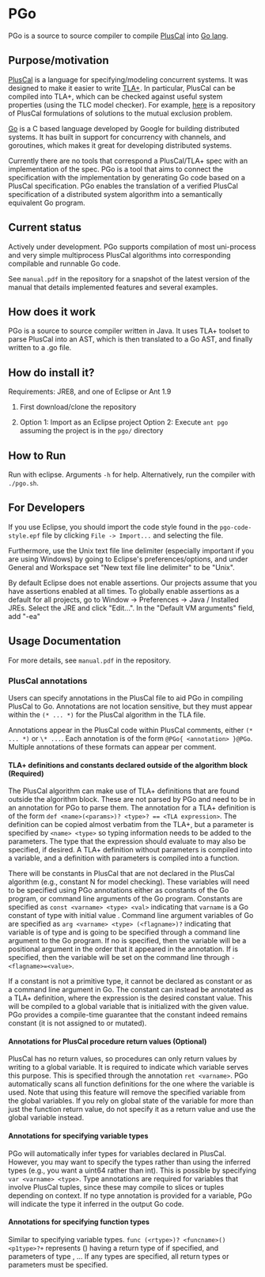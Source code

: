 # PGo #

PGo is a source to source compiler to compile
[PlusCal](http://lamport.azurewebsites.net/tla/pluscal.html) into
[Go lang](https://golang.org/).

## Purpose/motivation

[PlusCal](http://lamport.azurewebsites.net/tla/pluscal.html) is a
language for specifying/modeling concurrent systems. It was designed
to make it easier to write [TLA+](https://github.com/tlaplus). In
particular, PlusCal can be compiled into TLA+, which can be checked
against useful system properties (using the TLC model checker). For
example, [here](https://github.com/duerrfk/skp) is a repository of
PlusCal formulations of solutions to the mutual exclusion problem.

[Go](https://golang.org/) is a C based language developed by Google
for building distributed systems. It has built in support for
concurrency with channels, and goroutines, which makes it great for
developing distributed systems.

Currently there are no tools that correspond a PlusCal/TLA+ spec with
an implementation of the spec. PGo is a tool that aims to connect the
specification with the implementation by generating Go code based on a
PlusCal specification. PGo enables the translation of a verified
PlusCal specification of a distributed system algorithm into a
semantically equivalent Go program.

## Current status

Actively under development. PGo supports compilation of most
uni-process and very simple multiprocess PlusCal algorithms into
corresponding compilable and runnable Go code.

See `manual.pdf` in the repository for a snapshot of the latest version
of the manual that details implemented features and several examples.

## How does it work

PGo is a source to source compiler written in Java. It uses TLA+
toolset to parse PlusCal into an AST, which is then translated to a Go
AST, and finally written to a .go file.

## How do install it?

Requirements: JRE8, and one of Eclipse or Ant 1.9

1. First download/clone the repository

2. Option 1: Import as an Eclipse project
Option 2: Execute `ant pgo` assuming the project is in the `pgo/` directory

## How to Run

Run with eclipse. Arguments `-h` for help.
Alternatively, run the compiler with `./pgo.sh`.

## For Developers

If you use Eclipse, you should import the code style found in the
`pgo-code-style.epf` file by clicking `File -> Import...` and
selecting the file.

Furthermore, use the Unix text file line delimiter (especially
important if you are using Windows) by going to Eclipse's
preferences/options, and under General and Workspace set "New text
file line delimiter" to be "Unix".

By default Eclipse does not enable assertions. Our projects assume
that you have assertions enabled at all times.  To globally enable
assertions as a default for all projects, go to Window -> Preferences
-> Java / Installed JREs.  Select the JRE and click "Edit...". In the
"Default VM arguments" field, add "-ea"

## Usage Documentation

For more details, see `manual.pdf` in the repository.

### PlusCal annotations

Users can specify annotations in the PlusCal file to aid PGo in
compiling PlusCal to Go. Annotations are not location sensitive, but
they must appear within the `(* ... *)` for the PlusCal algorithm in
the TLA file.

Annotations appear in the PlusCal code within PlusCal comments, either `(* ... *)` or `\* ...`.
Each annotation is of the form `@PGo{ <annotation> }@PGo`. Multiple annotations of these formats can appear per comment.

#### TLA+ definitions and constants declared outside of the algorithm block (Required)

The PlusCal algorithm can make use of TLA+ definitions that are found
outside the algorithm block. These are not parsed by PGo and need to
be in an annotation for PGo to parse them.  The annotation for a TLA+
definition is of the form `def <name>(<params>)? <type>? == <TLA
expression>`.  The definition can be copied almost verbatim from the
TLA+, but a parameter is specified by `<name> <type>` so typing
information needs to be added to the parameters.  The type that the
expression should evaluate to may also be specified, if desired.  A
TLA+ definition without parameters is compiled into a variable, and a
definition with parameters is compiled into a function.

There will be constants in PlusCal that are not declared in the
PlusCal algorithm (e.g., constant N for model checking). These
variables will need to be specified using PGo annotations either as
constants of the Go program, or command line arguments of the Go
program.  Constants are specified as `const <varname> <type> <val>`
indicating that `varname` is a Go constant of type <type> with initial
value <val>.  Command line argument variables of Go are specified as
`arg <varname> <type> (<flagname>)?` indicating that variable
<varname> is of type <type> and is going to be specified through a
command line argument to the Go program. If no <flagname> is
specified, then the variable will be a positional argument in the
order that it appeared in the annotation. If <flagname> is specified,
then the variable will be set on the command line through
`-<flagname>=<value>`.

If a constant is not a primitive type, it cannot be declared as
constant or as a command line argument in Go. The constant can instead
be annotated as a TLA+ definition, where the expression is the desired
constant value. This will be compiled to a global variable that is
initialized with the given value. PGo provides a compile-time
guarantee that the constant indeed remains constant (it is not
assigned to or mutated).

#### Annotations for PlusCal procedure return values (Optional)

PlusCal has no return values, so procedures can only return values by
writing to a global variable. It is required to indicate which
variable serves this purpose. This is specified through the annotation
`ret <varname>`.  PGo automatically scans all function definitions for
the one where the variable is used.  Note that using this feature will
remove the specified variable from the global variables. If you rely
on global state of the variable for more than just the function return
value, do not specify it as a return value and use the global variable
instead.

#### Annotations for specifying variable types

PGo will automatically infer types for variables declared in
PlusCal. However, you may want to specify the types rather than using
the inferred types (e.g., you want a uint64 rather than int). This is
possible by specifying `var <varname> <type>`.  Type annotations are
required for variables that involve PlusCal tuples, since these may
compile to slices or tuples depending on context. If no type
annotation is provided for a variable, PGo will indicate the type it
inferred in the output Go code.

#### Annotations for specifying function types

Similar to specifying variable types. `func (<rtype>)? <funcname>()
<p1type>?+` represents <funcname>() having a return type of <rtype> if
specified, and parameters of type <p1type>, <p2type>... If any types
are specified, all return types or parameters must be specified.
